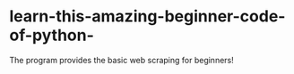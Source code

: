 # learn-this-amazing-beginner-code-of-python-
The program provides the basic web scraping for beginners!
